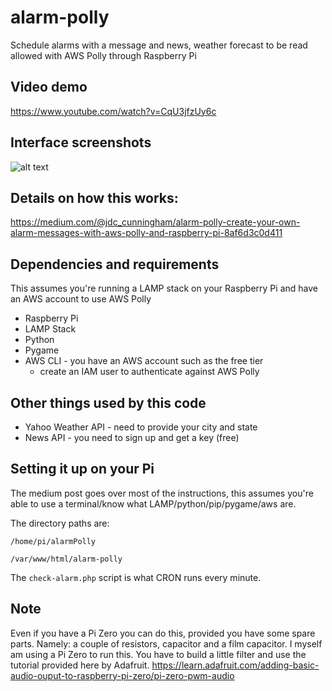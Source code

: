 # alarm-polly
Schedule alarms with a message and news, weather forecast to be read allowed with AWS Polly through Raspberry Pi

## Video demo
https://www.youtube.com/watch?v=CqU3jfzUy6c

## Interface screenshots
![alt text](https://cdn-images-1.medium.com/max/800/1*Dre6aa81R28AiHDNu-Jgtw.png)

## Details on how this works:
https://medium.com/@jdc_cunningham/alarm-polly-create-your-own-alarm-messages-with-aws-polly-and-raspberry-pi-8af6d3c0d411

## Dependencies and requirements
This assumes you're running a LAMP stack on your Raspberry Pi and have an AWS account to use AWS Polly

* Raspberry Pi
* LAMP Stack
* Python
* Pygame
* AWS CLI - you have an AWS account such as the free tier
  * create an IAM user to authenticate against AWS Polly

## Other things used by this code

* Yahoo Weather API - need to provide your city and state
* News API - you need to sign up and get a key (free)

## Setting it up on your Pi
The medium post goes over most of the instructions, this assumes you're able to use a terminal/know what LAMP/python/pip/pygame/aws are.

The directory paths are:

```/home/pi/alarmPolly```

```/var/www/html/alarm-polly```


The ```check-alarm.php``` script is what CRON runs every minute.

## Note

Even if you have a Pi Zero you can do this, provided you have some spare parts. Namely: a couple of resistors, capacitor and a film capacitor. I myself am using a Pi Zero to run this. You have to build a little filter and use the tutorial provided here by Adafruit.
https://learn.adafruit.com/adding-basic-audio-ouput-to-raspberry-pi-zero/pi-zero-pwm-audio

